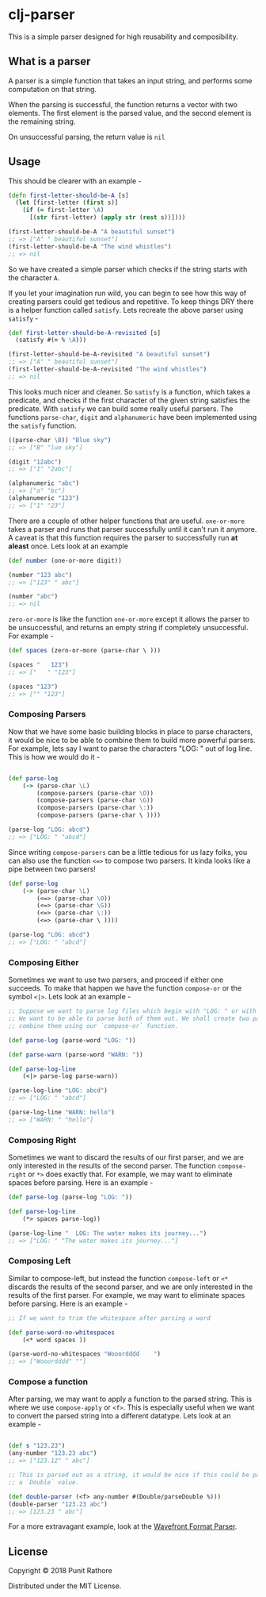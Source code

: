 # clj-parser

This is a simple parser designed for high reusability and composibility.

## What is a parser

A parser is a simple function that takes an input string, and performs some computation on that string.

When the parsing is successful, the function returns a vector with two elements. The first element is the parsed value, and the second element is the remaining string.

On unsuccessful parsing, the return value is `nil`

## Usage

This should be clearer with an example -

```clj
(defn first-letter-should-be-A [s]
  (let [first-letter (first s)]
    (if (= first-letter \A)
      [(str first-letter) (apply str (rest s))])))

(first-letter-should-be-A "A beautiful sunset")
;; => ["A" " beautiful sunset"]
(first-letter-should-be-A "The wind whistles")
;; => nil
```

So we have created a simple parser which checks if the string starts with the character `A`.

If you let your imagination run wild, you can begin to see how this way of creating parsers could get tedious and repetitive. To keep things DRY there is a helper function called `satisfy`. Lets recreate the above parser using `satisfy` -

```clj
(def first-letter-should-be-A-revisited [s]
  (satisfy #(= % \A)))

(first-letter-should-be-A-revisited "A beautiful sunset")
;; => ["A" " beautiful sunset"]
(first-letter-should-be-A-revisited "The wind whistles")
;; => nil
```

This looks much nicer and cleaner. So `satisfy` is a function, which takes a predicate, and checks if the first character of the given string satisfies the predicate. With `satisfy` we can build some really useful parsers. The functions `parse-char`, `digit` and `alphanumeric` have been implemented using the `satisfy` function.

```clj
((parse-char \B)) "Blue sky")
;; => ["B" "lue sky"]

(digit "12abc")
;; => ["1" "2abc"]

(alphanumeric "abc")
;; => ["a" "bc"]
(alphanumeric "123")
;; => ["1" "23"]
```

There are a couple of other helper functions that are useful. `one-or-more` takes a parser and runs that parser successfully until it can't run it anymore. A caveat is that this function requires the parser to successfully run **at aleast** once. Lets look at an example

```clj
(def number (one-or-more digit))

(number "123 abc")
;; => ["123" " abc"]

(number "abc")
;; => nil

```

`zero-or-more` is like the function `one-or-more` except it allows the parser to be unsuccessful, and returns an empty string if completely unsuccessful. For example -

```clj
(def spaces (zero-or-more (parse-char \ )))

(spaces "   123")
;; => ["   " "123"]

(spaces "123")
;; => ["" "123"]
```

### Composing Parsers

Now that we have some basic building blocks in place to parse characters, it would be nice to be able to combine them to build more powerful parsers. For example, lets say I want to parse the characters "LOG: " out of log line. This is how we would do it -

```clj

(def parse-log
    (-> (parse-char \L)
        (compose-parsers (parse-char \O))
        (compose-parsers (parse-char \G))
        (compose-parsers (parse-char \:))
        (compose-parsers (parse-char \ ))))

(parse-log "LOG: abcd")
;; => ["LOG: " "abcd"]
```
Since writing `compose-parsers` can be a little tedious for us lazy folks, you can also use the function `<=>` to compose two parsers. It kinda looks like a pipe between two parsers!

```clj
(def parse-log
    (-> (parse-char \L)
        (<=> (parse-char \O))
        (<=> (parse-char \G))
        (<=> (parse-char \:))
        (<=> (parse-char \ ))))

(parse-log "LOG: abcd")
;; => ["LOG: " "abcd"]
```

### Composing Either

Sometimes we want to use two parsers, and proceed if either one succeeds. To make that happen we have the function `compose-or` or the symbol `<|>`. Lets look at an example -

```clj
;; Suppose we want to parse log files which begin with "LOG: " or with "WARN: ".
;; We want to be able to parse both of them out. We shall create two parsers and
;; combine them using our `compose-or` function.

(def parse-log (parse-word "LOG: "))

(def parse-warn (parse-word "WARN: "))

(def parse-log-line
    (<|> parse-log parse-warn))

(parse-log-line "LOG: abcd")
;; => ["LOG: " "abcd"]

(parse-log-line "WARN: hello")
;; => ["WARN: " "hello"]
```

### Composing Right

Sometimes we want to discard the results of our first parser, and we are only interested in the results of the second parser. The function `compose-right` or `*>` does exactly that. For example, we may want to eliminate spaces before parsing. Here is an example -

```clj
(def parse-log (parse-log "LOG: "))

(def parse-log-line
    (*> spaces parse-log))

(parse-log-line "  LOG: The water makes its journey...")
;; => ["LOG: " "The water makes its journey..."]
```

### Composing Left

Similar to compose-left, but instead the function `compose-left` or `<*` discards the results of the second parser, and we are only interested in the results of the first parser. For example, we may want to eliminate spaces before parsing. Here is an example -

```clj
;; If we want to trim the whitespace after parsing a word

(def parse-word-no-whitespaces
    (<* word spaces ))

(parse-word-no-whitespaces "Wooordddd    ")
;; => ["Wooordddd" ""]
```

### Compose a function

After parsing, we may want to apply a function to the parsed string. This is where we use `compose-apply` or `<f>`. This is especially useful when we want to convert the parsed string into a different datatype. Lets look at an example -

```clj

(def s "123.23")
(any-number "123.23 abc")
;; => ["123.12" " abc"]

;; This is parsed out as a string, it would be nice if this could be parsed as
;; a `Double` value.

(def double-parser (<f> any-number #(Double/parseDouble %)))
(double-parser "123.23 abc")
;; => [123.23 " abc"]
```

For a more extravagant example, look at the [Wavefront Format Parser](./examples/wavefront_parser.clj).

## License

Copyright © 2018 Punit Rathore

Distributed under the MIT License.
